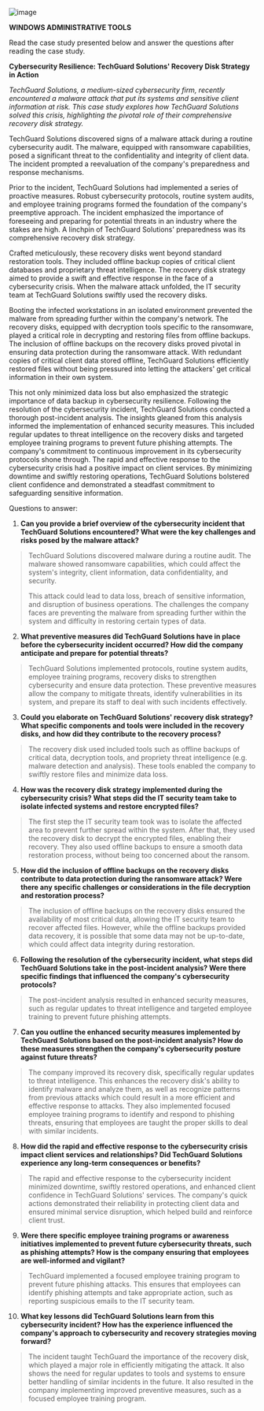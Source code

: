 ![image](https://github.com/user-attachments/assets/b0e3f971-3315-4739-95f9-5beca2bafdf6)


**WINDOWS ADMINISTRATIVE TOOLS**

Read the case study presented below and answer the questions after
reading the case study.

**Cybersecurity Resilience: TechGuard Solutions\' Recovery Disk Strategy
in Action**

*TechGuard Solutions, a medium-sized cybersecurity firm, recently
encountered a malware attack that put its systems and sensitive client
information at risk. This case study explores how TechGuard Solutions
solved this crisis, highlighting the pivotal role of their comprehensive
recovery disk strategy.*

TechGuard Solutions discovered signs of a malware attack during a
routine cybersecurity audit. The malware, equipped with ransomware
capabilities, posed a significant threat to the confidentiality and
integrity of client data. The incident prompted a reevaluation of the
company\'s preparedness and response mechanisms.

Prior to the incident, TechGuard Solutions had implemented a series of
proactive measures. Robust cybersecurity protocols, routine system
audits, and employee training programs formed the foundation of the
company\'s preemptive approach. The incident emphasized the importance
of foreseeing and preparing for potential threats in an industry where
the stakes are high. A linchpin of TechGuard Solutions\' preparedness
was its comprehensive recovery disk strategy.

Crafted meticulously, these recovery disks went beyond standard
restoration tools. They included offline backup copies of critical
client databases and proprietary threat intelligence. The recovery disk
strategy aimed to provide a swift and effective response in the face of
a cybersecurity crisis. When the malware attack unfolded, the IT
security team at TechGuard Solutions swiftly used the recovery disks.

Booting the infected workstations in an isolated environment prevented
the malware from spreading further within the company\'s network. The
recovery disks, equipped with decryption tools specific to the
ransomware, played a critical role in decrypting and restoring files
from offline backups. The inclusion of offline backups on the recovery
disks proved pivotal in ensuring data protection during the ransomware
attack. With redundant copies of critical client data stored offline,
TechGuard Solutions efficiently restored files without being pressured
into letting the attackers\' get critical information in their own
system.

This not only minimized data loss but also emphasized the strategic
importance of data backup in cybersecurity resilience. Following the
resolution of the cybersecurity incident, TechGuard Solutions conducted
a thorough post-incident analysis. The insights gleaned from this
analysis informed the implementation of enhanced security measures. This
included regular updates to threat intelligence on the recovery disks
and targeted employee training programs to prevent future phishing
attempts. The company\'s commitment to continuous improvement in its
cybersecurity protocols shone through. The rapid and effective response
to the cybersecurity crisis had a positive impact on client services. By
minimizing downtime and swiftly restoring operations, TechGuard
Solutions bolstered client confidence and demonstrated a steadfast
commitment to safeguarding sensitive information.

Questions to answer:

1.  **Can you provide a brief overview of the cybersecurity incident
    that TechGuard Solutions encountered? What were the key challenges
    and risks posed by the malware attack?**

> TechGuard Solutions discovered malware during a routine audit. The
> malware showed ransomware capabilities, which could affect the
> system's integrity, client information, data confidentiality, and
> security.
>
> This attack could lead to data loss, breach of sensitive information,
> and disruption of business operations. The challenges the company
> faces are preventing the malware from spreading further within the
> system and difficulty in restoring certain types of data.

2.  **What preventive measures did TechGuard Solutions have in place
    before the cybersecurity incident occurred? How did the company
    anticipate and prepare for potential threats?**

> TechGuard Solutions implemented protocols, routine system audits,
> employee training programs, recovery disks to strengthen cybersecurity
> and ensure data protection. These preventive measures allow the
> company to mitigate threats, identify vulnerabilities in its system,
> and prepare its staff to deal with such incidents effectively.

3.  **Could you elaborate on TechGuard Solutions\' recovery disk
    strategy? What specific components and tools were included in the
    recovery disks, and how did they contribute to the recovery
    process?**

> The recovery disk used included tools such as offline backups of
> critical data, decryption tools, and propriety threat intelligence
> (e.g. malware detection and analysis). These tools enabled the company
> to swiftly restore files and minimize data loss.

4.  **How was the recovery disk strategy implemented during the
    cybersecurity crisis? What steps did the IT security team take to
    isolate infected systems and restore encrypted files?**

> The first step the IT security team took was to isolate the affected
> area to prevent further spread within the system. After that, they
> used the recovery disk to decrypt the encrypted files, enabling their
> recovery. They also used offline backups to ensure a smooth data
> restoration process, without being too concerned about the ransom.

5.  **How did the inclusion of offline backups on the recovery disks
    contribute to data protection during the ransomware attack? Were
    there any specific challenges or considerations in the file
    decryption and restoration process?**

> The inclusion of offline backups on the recovery disks ensured the
> availability of most critical data, allowing the IT security team to
> recover affected files. However, while the offline backups provided
> data recovery, it is possible that some data may not be up-to-date,
> which could affect data integrity during restoration.

6.  **Following the resolution of the cybersecurity incident, what steps
    did TechGuard Solutions take in the post-incident analysis? Were
    there specific findings that influenced the company\'s cybersecurity
    protocols?**

> The post-incident analysis resulted in enhanced security measures,
> such as regular updates to threat intelligence and targeted employee
> training to prevent future phishing attempts.

7.  **Can you outline the enhanced security measures implemented by
    TechGuard Solutions based on the post-incident analysis? How do
    these measures strengthen the company\'s cybersecurity posture
    against future threats?**

> The company improved its recovery disk, specifically regular updates
> to threat intelligence. This enhances the recovery disk\'s ability to
> identify malware and analyze them, as well as recognize patterns from
> previous attacks which could result in a more efficient and effective
> response to attacks. They also implemented focused employee training
> programs to identify and respond to phishing threats, ensuring that
> employees are taught the proper skills to deal with similar incidents.

8.  **How did the rapid and effective response to the cybersecurity
    crisis impact client services and relationships? Did TechGuard
    Solutions experience any long-term consequences or benefits?**

> The rapid and effective response to the cybersecurity incident
> minimized downtime, swiftly restored operations, and enhanced client
> confidence in TechGuard Solutions\' services. The company's quick
> actions demonstrated their reliability in protecting client data and
> ensured minimal service disruption, which helped build and reinforce
> client trust.

9.  **Were there specific employee training programs or awareness
    initiatives implemented to prevent future cybersecurity threats,
    such as phishing attempts? How is the company ensuring that
    employees are well-informed and vigilant?**

> TechGuard implemented a focused employee training program to prevent
> future phishing attacks. This ensures that employees can identify
> phishing attempts and take appropriate action, such as reporting
> suspicious emails to the IT security team.

10. **What key lessons did TechGuard Solutions learn from this
    cybersecurity incident? How has the experience influenced the
    company\'s approach to cybersecurity and recovery strategies moving
    forward?**

> The incident taught TechGuard the importance of the recovery disk,
> which played a major role in efficiently mitigating the attack. It
> also shows the need for regular updates to tools and systems to ensure
> better handling of similar incidents in the future. It also resulted
> in the company implementing improved preventive measures, such as a
> focused employee training program.

